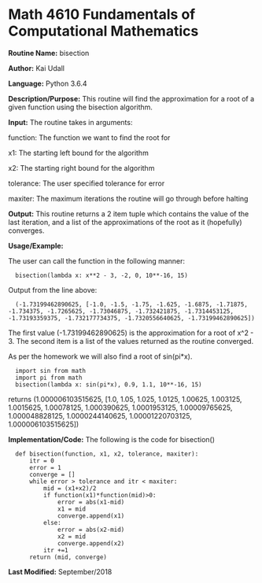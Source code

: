 # Math 4610 Fundamentals of Computational Mathematics

**Routine Name:**           bisection

**Author:** Kai Udall

**Language:** Python 3.6.4

**Description/Purpose:** This routine will find the approximation for a root of a given function using the bisection algorithm.

**Input:** The routine takes in arguments:

function: The function we want to find the root for

x1: The starting left bound for the algorithm

x2: The starting right bound for the algorithm

tolerance: The user specified tolerance for error

maxiter: The maximum iterations the routine will go through before halting

**Output:** This routine returns a 2 item tuple which contains the value of the last iteration, and a list of the approximations of the root as it (hopefully) converges.

**Usage/Example:**

The user can call the function in the following manner:

      bisection(lambda x: x**2 - 3, -2, 0, 10**-16, 15)

Output from the line above:

      (-1.73199462890625, [-1.0, -1.5, -1.75, -1.625, -1.6875, -1.71875, -1.734375, -1.7265625, -1.73046875, -1.732421875, -1.7314453125, -1.73193359375, -1.732177734375, -1.7320556640625, -1.73199462890625])

The first value (-1.73199462890625) is the approximation for a root of x^2 - 3. The second item is a list of the values returned as the routine converged.

As per the homework we will also find a root of sin(pi*x). 

      import sin from math
      import pi from math
      bisection(lambda x: sin(pi*x), 0.9, 1.1, 10**-16, 15)

returns (1.000006103515625, [1.0, 1.05, 1.025, 1.0125, 1.00625, 1.003125, 1.0015625, 1.00078125, 1.000390625, 1.0001953125, 1.00009765625, 1.000048828125, 1.0000244140625, 1.00001220703125, 1.000006103515625])

**Implementation/Code:** The following is the code for bisection()

      def bisection(function, x1, x2, tolerance, maxiter):
          itr = 0
          error = 1
          converge = []
          while error > tolerance and itr < maxiter:
              mid = (x1+x2)/2
              if function(x1)*function(mid)>0:
                  error = abs(x1-mid)
                  x1 = mid
                  converge.append(x1)
              else:
                  error = abs(x2-mid)
                  x2 = mid
                  converge.append(x2)
              itr +=1
          return (mid, converge)


**Last Modified:** September/2018
